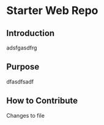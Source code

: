 # Starter Web Repo

## Introduction

adsfgasdfrg

## Purpose

dfasdfsadf

## How to Contribute

Changes to file